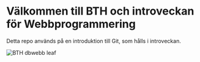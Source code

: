 # Välkommen till BTH och introveckan för Webbprogrammering 

Detta repo används på en introduktion till Git, som hålls i introveckan. 

![BTH dbwebb leaf](bildens-url-eller-sökväg)
